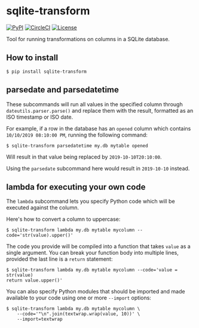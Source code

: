 # sqlite-transform

[![PyPI](https://img.shields.io/pypi/v/sqlite-transform.svg)](https://pypi.org/project/sqlite-transform/)
[![CircleCI](https://circleci.com/gh/simonw/sqlite-transform.svg?style=svg)](https://circleci.com/gh/simonw/sqlite-transform)
[![License](https://img.shields.io/badge/license-Apache%202.0-blue.svg)](https://github.com/dogsheep/sqlite-transform/blob/master/LICENSE)

Tool for running transformations on columns in a SQLite database.

## How to install

    $ pip install sqlite-transform

## parsedate and parsedatetime

These subcommands will run all values in the specified column through `dateutils.parser.parse()` and replace them with the result, formatted as an ISO timestamp or ISO date.

For example, if a row in the database has an `opened` column which contains `10/10/2019 08:10:00 PM`, running the following command:

    $ sqlite-transform parsedatetime my.db mytable opened

Will result in that value being replaced by `2019-10-10T20:10:00`.

Using the `parsedate` subcommand here would result in `2019-10-10` instead.

## lambda for executing your own code

The `lambda` subcommand lets you specify Python code which will be executed against the column.

Here's how to convert a column to uppercase:

    $ sqlite-transform lambda my.db mytable mycolumn --code='str(value).upper()'

The code you provide will be compiled into a function that takes `value` as a single argument. You can break your function body into multiple lines, provided the last line is a `return` statement:

    $ sqlite-transform lambda my.db mytable mycolumn --code='value = str(value)
    return value.upper()'

You can also specify Python modules that should be imported and made available to your code using one or more `--import` options:

    $ sqlite-transform lambda my.db mytable mycolumn \
        --code='"\n".join(textwrap.wrap(value, 10))' \
        --import=textwrap
